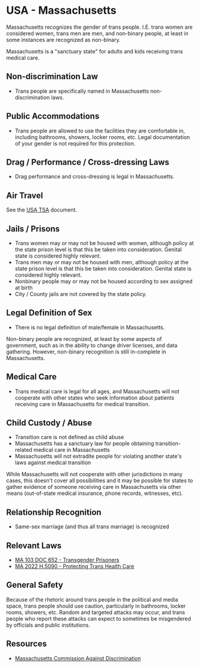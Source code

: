 # USA - Massachusetts

Massachusetts recognizes the gender of trans people. I.E. trans women are
considered women, trans men are men, and non-binary people, at least in
some instances are recognized as non-binary.

Massachusetts is a "sanctuary state" for adults and kids receiving trans medical
care.

## Non-discrimination Law

 * Trans people are specifically named in Massachusetts non-discrimination laws.

## Public Accommodations

 * Trans people are allowed to use the facilities they are comfortable
   in, including bathrooms, showers, locker rooms, etc.  Legal
   documentation of your gender is not required for this protection.

## Drag / Performance / Cross-dressing Laws

 * Drag performance and cross-dressing is legal in Massachusetts.

## Air Travel

See the [USA TSA](notes/tsa.md) document.

## Jails / Prisons

 * Trans women may or may not be housed with women, although policy at
   the state prison level is that this be taken into consideration.
   Genital state is considered highly relevant.
 * Trans men may or may not be housed with men, although policy at
   the state prison level is that this be taken into consideration.
   Genital state is considered highly relevant.
 * Nonbinary people may or may not be housed according to sex
   assigned at birth
 * City / County jails are not covered by the state policy.

## Legal Definition of Sex

 * There is no legal definition of male/female in Massachusetts.

Non-binary people are recognized, at least by some aspects of
government, such as in the ability to change driver licenses, and
data gathering. However, non-binary recognition is still in-complete in
Massachusetts.

## Medical Care

 * Trans medical care is legal for all ages, and Massachusetts will not
   cooperate with other states who seek information about patients
   receiving care in Massachusetts for medical transition.

## Child Custody / Abuse

 * Transition care is not defined as child abuse
 * Massachusetts has a sanctuary law for people obtaining transition-related
   medical care in Massachusetts
 * Massachusetts will not extradite people for violating another state's laws
   against medical transition

While Massachusetts will not cooperate with other jurisdictions in many
cases, this doesn't cover all possibilities and it may be possible for
states to gather evidence of someone receiving care in Massachusetts via
other means (out-of-state medical insurance, phone records, witnesses,
etc).
 
## Relationship Recognition

 * Same-sex marriage (and thus all trans marriage) is recognized

## Relevant Laws

 * [MA 103 DOC 652 - Transgender Prisoners](https://www.mass.gov/doc/doc-652-identification-treatment-and-correctional-management-of-inmates-diagnosed-with-gender-dysphoria/download)
 * [MA 2022 H.5090 - Protecting Trans Health Care](https://malegislature.gov/Bills/192/H5090)

## General Safety

Because of the rhetoric around trans people in the political and media
space, trans people should use caution, particularly in bathrooms,
locker rooms, showers, etc.  Random and targeted attacks may occur, and
trans people who report these attacks can expect to sometimes be misgendered
by officials and public institutions.

## Resources

 * [Massachusetts Commission Against Discrimination](https://www.mass.gov/orgs/massachusetts-commission-against-discrimination)
